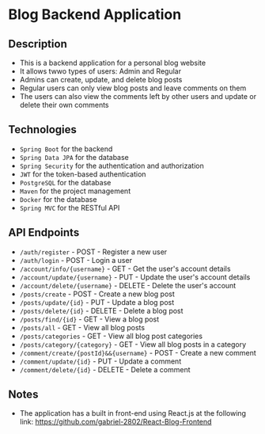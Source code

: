 # Blog Backend Application

## Description
* This is a backend application for a personal blog website
* It allows twwo types of users: Admin and Regular
* Admins can create, update, and delete blog posts
* Regular users can only view blog posts and leave comments on them
* The users can also view the comments left by other users and update or delete their own comments

## Technologies
* ```Spring Boot``` for the backend
* ```Spring Data JPA``` for the database
* ```Spring Security``` for the authentication and authorization
* ```JWT``` for the token-based authentication
* ```PostgreSQL``` for the database
* ```Maven``` for the project management
* ```Docker``` for the database
* ```Spring MVC``` for the RESTful API

## API Endpoints
* ```/auth/register``` - POST - Register a new user
* ```/auth/login``` - POST - Login a user
* ```/account/info/{username}``` - GET - Get the user's account details
* ```/account/update/{username}``` - PUT - Update the user's account details
* ```/account/delete/{username}``` - DELETE - Delete the user's account
* ```/posts/create``` - POST - Create a new blog post
* ```/posts/update/{id}``` - PUT - Update a blog post
* ```/posts/delete/{id}``` - DELETE - Delete a blog post
* ```/posts/find/{id}``` - GET - View a blog post
* ```/posts/all``` - GET - View all blog posts
* ```/posts/categories``` - GET - View all blog post categories
* ```/posts/category/{category}``` - GET - View all blog posts in a category
* ```/comment/create/{postId}&&{username}``` - POST - Create a new comment
* ```/comment/update/{id}``` - PUT - Update a comment
* ```/comment/delete/{id}``` - DELETE - Delete a comment


## Notes
* The application has a built in front-end using React.js at the following link: https://github.com/gabriel-2802/React-Blog-Frontend
